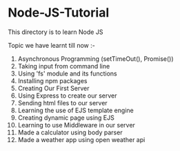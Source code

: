 # Node-JS-Tutorial

This directory is to learn Node JS

Topic we have learnt till now :-

1. Asynchronous Programming (setTimeOut(), Promise())
2. Taking input from command line
3. Using 'fs' module and its functions
4. Installing npm packages
5. Creating Our First Server
6. Using Express to create our server
7. Sending html files to our server
8. Learning the use of EJS template engine
9. Creating dynamic page using EJS
10. Learning to use Middleware in our server
11. Made a calculator using body parser
12. Made a weather app using open weather api
